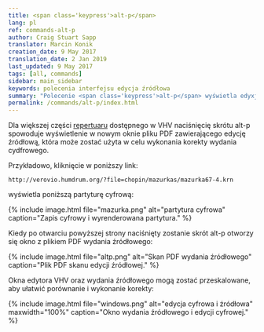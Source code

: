 ```yaml
---
title: <span class='keypress'>alt-p</span>
lang: pl
ref: commands-alt-p
author: Craig Stuart Sapp
translator: Marcin Konik 
creation_date: 9 May 2017
translation_date: 2 Jan 2019
last_updated: 9 May 2017
tags: [all, commands]
sidebar: main_sidebar
keywords: polecenia interfejsu edycja źródłowa
summary: "Polecenie <span class='keypress'>alt-p</span> wyświetla edyxję źródłową w edytorze VHV."
permalink: /commands/alt-p/index.html
---
```


Dla większej części [repertuaru](/repertory) dostępnego w VHV
naciśnięcię skrótu <span class="keypress">alt-p</span> spowoduje
wyświetlenie w nowym oknie pliku PDF zawierającego edycję źródłową,
która może zostać użyta w celu wykonania korekty wydania cydfrowego.

Przykładowo, kliknięcie w poniższy link:

```
http://verovio.humdrum.org/?file=chopin/mazurkas/mazurka67-4.krn
```

wyświetla poniższą partyturę cyfrową:

{% include image.html
	file="mazurka.png"
	alt="partytura cyfrowa"
	caption="Zapis cyfrowy i wyrenderowana partytura."
%}

Kiedy po otwarciu powyższej strony naciśnięty zostanie skrót
<span class="keypress">alt-p</span> otworzy się okno z plikiem
PDF wydania źródłowego: 

{% include image.html
	file="altp.png"
	alt="Skan PDF wydania źródłowego"
	caption="Plik PDF skanu edycji źródłowej."
%}

Okna edytora VHV oraz wydania źródłowego mogą zostać przeskalowane,
aby ułatwić porównanie i wykonanie korekty:

{% include image.html
	file="windows.png"
	alt="edycja cyfrowa i źródłowa"
	maxwidth="100%"
	caption="Okno wydania źródłowego i edycji cyfrowej."
%}



